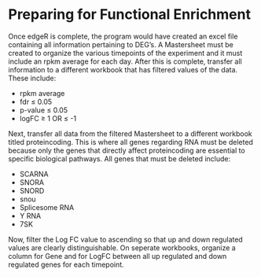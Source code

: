 # Preparing for Functional Enrichment 
Once edgeR is complete, the program would have created an excel file containing all information pertaining to DEG’s. A Mastersheet must be created to organize the various timepoints of the experiment and it must include an rpkm average for each day. After this is complete, transfer all information to a different workbook that has filtered values of the data. These include:
- rpkm average 
- fdr ≤ 0.05
- p-value ≤ 0.05
- logFC ≥ 1 OR ≤ -1

Next, transfer all data from the filtered Mastersheet to a different workbook titled proteincoding. This is where all genes regarding RNA must be deleted because only the genes that directly affect proteincoding are essential to specific biological pathways. All genes that must be deleted include:
- SCARNA
- SNORA
- SNORD
- snou
- Splicesome RNA
- Y RNA
- 7SK

Now, filter the Log FC value to ascending so that up and down regulated values are clearly distinguishable. On seperate workbooks, organize a column for Gene and for LogFC between all up regulated and down regulated genes for each timepoint.
